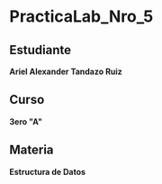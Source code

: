 # PracticaLab_Nro_5

## Estudiante
**Ariel Alexander Tandazo Ruiz**

## Curso
**3ero "A"**

## Materia
**Estructura de Datos**
